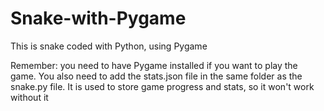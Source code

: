 # Snake-with-Pygame
This is snake coded with Python, using Pygame

Remember: you need to have Pygame installed if you want to play the game. 
You also need to add the stats.json file in the same folder as the snake.py file. It is used to store game progress and stats, so it won't work without it
